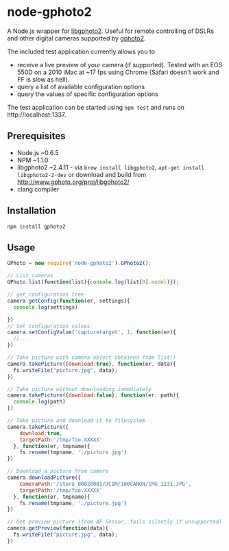 # node-gphoto2
A Node.js wrapper for [libgphoto2](http://www.gphoto.org). Useful for remote controlling of DSLRs and other digital cameras supported by [gphoto2](http://www.gphoto.org).


The included test application currently allows you to

* receive a live preview of your camera (if supported). Tested with an EOS 550D on a 2010 iMac at ~17 fps using Chrome (Safari doesn't work and FF is slow as hell).
* query a list of available configuration options
* query the values of specific configuration options

The test application can be started using ``npm test`` and runs on http://localhost:1337.

## Prerequisites
* Node.js ~0.6.5
* NPM ~1.1.0
* libgphoto2 ~2.4.11 - via ``brew install libgphoto2``, ``apt-get install libgphoto2-2-dev`` or download and build from http://www.gphoto.org/proj/libgphoto2/
* clang compiler

## Installation
    npm install gphoto2

## Usage
```javascript
GPhoto = new require('node-gphoto2').GPhoto2();

// List cameras
GPhoto.list(function(list){console.log(list[0].model)});

// get configuration tree
camera.getConfig(function(er, settings){
  console.log(settings) 

})
// Set configuration values
camera.setConfigValue('capturetarget', 1, function(er){
  //...  
})

// Take picture with camera object obtained from list()
camera.takePicture({download:true}, function(er, data){
  fs.writeFile("picture.jpg", data);
})

// Take picture without downloading immediately
camera.takePicture({download:false}, function(er, path){
  console.log(path)
})

// Take picture and download it to filesystem
camera.takePicture({
    download:true, 
    targetPath:'/tmp/foo.XXXXX'
  }, function(er, tmpname){
    fs.rename(tmpname, './picture.jpg')
})

// Download a picture from camera
camera.downloadPicture({
    cameraPath:'/store_00020001/DCIM/100CANON/IMG_1231.JPG', 
    targetPath:'/tmp/foo.XXXXX'
  }, function(er, tmpname){
    fs.rename(tmpname, './picture.jpg')
})

// Get preview picture (from AF Sensor, fails silently if unsupported)
camera.getPreview(function(data){
  fs.writeFile("picture.jpg", data);
})
```
